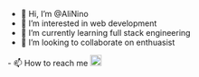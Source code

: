 - 👋 Hi, I’m @AliNino
- 👀 I’m interested in web development
- 🌱 I’m currently learning full stack engineering
- 💞️ I’m looking to collaborate on enthuasist
<!DOCTYPE html>
<html>
<body>
  <p>- 📫 How to reach me <a href="https://www.linkedin.com/in/ismat-samadov-42414b241/">
    <img src="https://upload.wikimedia.org/wikipedia/commons/thumb/c/ca/LinkedIn_logo_initials.png/640px-LinkedIn_logo_initials.png" alt="linkedin" width="20" height="20">
  </a></p>
</body>
</html>




<!---
AliNino/AliNino is a ✨ special ✨ repository because its `README.md` (this file) appears on your GitHub profile.
You can click the Preview link to take a look at your changes.
--->
